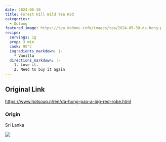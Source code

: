```yaml
---
date: 2024-05-30
title: Forest Hill Wild Tea Rod
categories:
  - Oolong
featured_image: https://tea.dedunu.info/images/tea/2024-05-30-da-hong-pao-1.jpeg
recipe:
  servings: 1g
  prep: 3 min
  cook: 90°C
  ingredients_markdown: |-
    * Vanilla
  directions_markdown: |-
    1. Love it.
    2. Need to buy it again
---
```


## Original Link

<https://www.hotsoup.nl/en/da-hong-pao-a-big-red-robe.html>

### Origin

Sri Lanka

![](https://tea.dedunu.info/images/tea/2024-05-30-da-hong-pao-2.jpeg)
